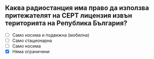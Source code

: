 ## Каква радиостанция има право да използва притежателят на СЕРТ лицензия извън територията на Република България?

<!-- Верният отговор е отбелязан с [X] -->

- [ ] Само носима и подвижна (мобилна)
- [ ] Само стационарна
- [ ] Само носима
- [X] Няма ограничени
